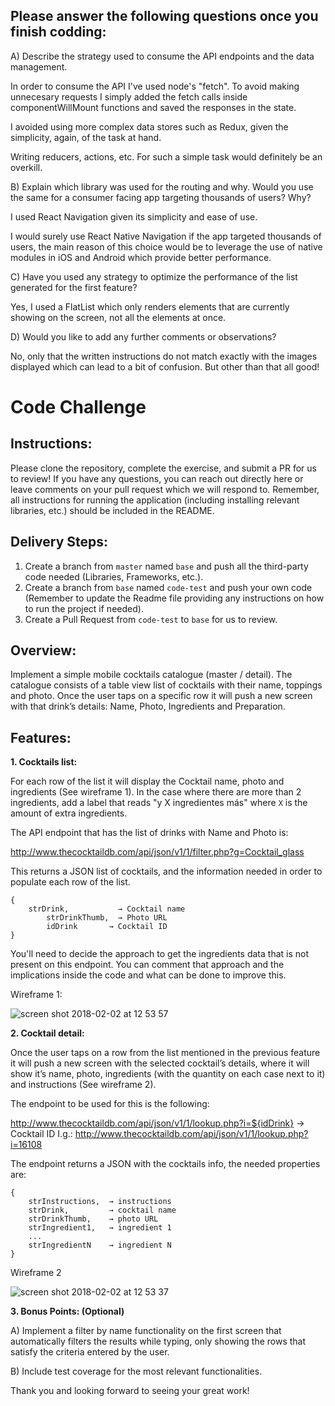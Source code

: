 ## Please answer the following questions once you finish codding:

A) Describe the strategy used to consume the API endpoints and the data management.

In order to consume the API I've used node's "fetch".
To avoid making unnecesary requests I simply added the fetch calls inside componentWillMount functions and saved the responses in the state.

I avoided using more complex data stores such as Redux, given the simplicity, again, of the task at hand.

Writing reducers, actions, etc. For such a simple task would definitely be an overkill.

B) Explain which library was used for the routing and why. Would you use the same for a consumer facing app targeting thousands of users? Why?

I used React Navigation given its simplicity and ease of use.

I would surely use React Native Navigation if the app targeted thousands of users, the main reason of this choice would be to leverage the use of native modules in iOS and Android which provide better performance.


C) Have you used any strategy to optimize the performance of the list generated for the first feature?

Yes, I used a FlatList which only renders elements that are currently showing on the screen, not all the elements at once.


D) Would you like to add any further comments or observations?

No, only that the written instructions do not match exactly with the images displayed which can lead to a bit of confusion. But other than that all good!



# Code Challenge

## Instructions:

Please clone the repository, complete the exercise, and submit a PR for us to review! If you have any questions, you can reach out directly here or leave comments on your pull request which we will respond to. Remember, all instructions for running the application (including installing relevant libraries, etc.) should be included in the README. 


## Delivery Steps: 

1. Create a branch from `master` named `base` and push all the third-party code needed (Libraries, Frameworks, etc.).
2. Create a branch from `base` named `code-test` and push your own code (Remember to update the Readme file providing any instructions on how to run the project if needed).
3. Create a Pull Request from `code-test` to `base` for us to review.





## Overview:

Implement a simple mobile cocktails catalogue (master / detail). The catalogue consists of a table view list of cocktails with their name, toppings and photo. Once the user taps on a specific row it will push a new screen with that drink’s details: Name, Photo, Ingredients and Preparation.


## Features:

**1. Cocktails list:**

For each row of the list it will display the Cocktail name, photo and ingredients (See wireframe 1). 
In the case where there are more than 2 ingredients, add a label that reads "y X ingredientes más" where `X` is the amount of extra ingredients.

The API endpoint that has the list of drinks with Name and Photo is: 

http://www.thecocktaildb.com/api/json/v1/1/filter.php?g=Cocktail_glass

This returns a JSON list of cocktails, and the information needed in order to populate each row of the list.

```
{
 	strDrink,           → Cocktail name
     	strDrinkThumb,  → Photo URL
      	idDrink       → Cocktail ID
}
```

You'll need to decide the approach to get the ingredients data that is not present on this endpoint. You can comment that approach and the implications inside the code and what can be done to improve this.

Wireframe 1:

![screen shot 2018-02-02 at 12 53 57](https://user-images.githubusercontent.com/263229/35742087-40b1ce26-0818-11e8-91d7-5c2ea0d4a6aa.png)




**2. Cocktail detail:**

Once the user taps on a row from the list mentioned in the previous feature it will push a new screen with the selected cocktail’s details, where it will show it’s name, photo, ingredients (with the quantity on each case next to it) and instructions (See wireframe 2).

The endpoint to be used for this is the following:
 
http://www.thecocktaildb.com/api/json/v1/1/lookup.php?i=${idDrink} → Cocktail ID
I.g.: http://www.thecocktaildb.com/api/json/v1/1/lookup.php?i=16108

The endpoint returns a JSON with the cocktails info, the needed properties are:
```
{
	strInstructions,  → instructions
	strDrink,         → cocktail name
	strDrinkThumb,    → photo URL
	strIngredient1,   → ingredient 1
	...
	strIngredientN    → ingredient N
}
```

Wireframe 2

![screen shot 2018-02-02 at 12 53 37](https://user-images.githubusercontent.com/263229/35742155-63205b1c-0818-11e8-8b4b-608a46eaa718.png)
	
  
  
  
**3. Bonus Points: (Optional)**

A) Implement a filter by name functionality on the first screen that automatically filters the results while typing, only showing the rows that satisfy the criteria entered by the user.

B) Include test coverage for the most relevant functionalities.

Thank you and looking forward to seeing your great work!



